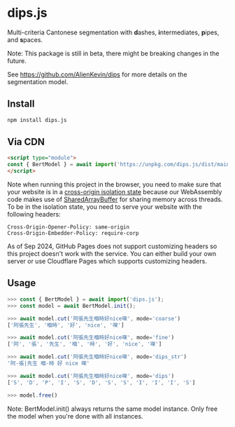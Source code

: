 # dips.js

Multi-criteria Cantonese segmentation with **d**ashes, **i**ntermediates, **p**ipes, and **s**paces.

Note: This package is still in beta, there might be breaking changes in the future.

See https://github.com/AlienKevin/dips for more details on the segmentation model.

## Install

```sh
npm install dips.js
```

## Via CDN

```html
<script type="module">
const { BertModel } = await import('https://unpkg.com/dips.js/dist/main.js');
</script>
```

Note when running this project in the browser, you need to make sure that your website is in a [cross-origin isolation state](https://developer.mozilla.org/en-US/docs/Web/API/Window/crossOriginIsolated) because our WebAssembly code makes use of [SharedArrayBuffer](https://developer.mozilla.org/en-US/docs/Web/JavaScript/Reference/Global_Objects/SharedArrayBuffer) for sharing memory across threads.
To be in the isolation state, you need to serve your website with the following headers:
```
Cross-Origin-Opener-Policy: same-origin
Cross-Origin-Embedder-Policy: require-corp
```
As of Sep 2024, GitHub Pages does not support customizing headers so this project doesn't work with the service. You can either build your own server or use Cloudflare Pages which supports customizing headers.

## Usage

```javascript
>>> const { BertModel } = await import('dips.js');
>>> const model = await BertModel.init();

>>> await model.cut('阿張先生嗰時好nice㗎', mode='coarse')
['阿張先生', '嗰時', '好', 'nice', '㗎']

>>> await model.cut('阿張先生嗰時好nice㗎', mode='fine')
['阿', '張', '先生', '嗰', '時', '好', 'nice', '㗎']

>>> await model.cut('阿張先生嗰時好nice㗎', mode='dips_str')
'阿-張|先生 嗰-時 好 nice 㗎'

>>> await model.cut('阿張先生嗰時好nice㗎', mode='dips')
['S', 'D', 'P', 'I', 'S', 'D', 'S', 'S', 'I', 'I', 'I', 'S']

>>> model.free()
```

Note: BertModel.init() always returns the same model instance. Only free the model when you're done with all instances.
